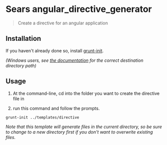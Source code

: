 # Sears angular_directive_generator

> Create a directive for an angular application

[grunt-init]: http://gruntjs.com/project-scaffolding

## Installation
If you haven't already done so, install [grunt-init][].

_(Windows users, see [the documentation][grunt-init] for the correct destination directory path)_

## Usage

1. At the command-line, cd into the folder you want to create the directive file in

2. run this command and follow the prompts.

```
grunt-init ../templates/directive
```

_Note that this template will generate files in the current directory, so be sure to change to a new directory first if you don't want to overwrite existing files._